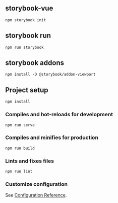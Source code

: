 ## storybook-vue
```
npm storybook init
```

## storybook run
```
npm run storybook 
```

## storybook addons
```
npm install -D @storybook/addon-viewport
```

## Project setup
```
npm install
```

### Compiles and hot-reloads for development
```
npm run serve
```

### Compiles and minifies for production
```
npm run build
```

### Lints and fixes files
```
npm run lint
```

### Customize configuration
See [Configuration Reference](https://cli.vuejs.org/config/).
